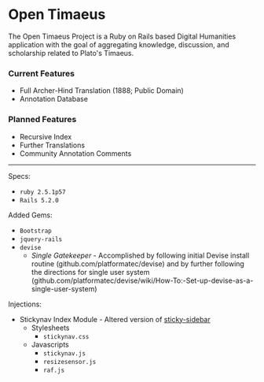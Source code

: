 # Open Timaeus

The Open Timaeus Project is a Ruby on Rails based Digital Humanities
application with the goal of aggregating knowledge, discussion, and
scholarship related to Plato's Timaeus.

### Current Features
* Full Archer-Hind Translation (1888; Public Domain)
* Annotation Database

### Planned Features
* Recursive Index
* Further Translations
* Community Annotation Comments

---

Specs:

* `ruby 2.5.1p57`
* `Rails 5.2.0`

Added Gems:

* `Bootstrap`
* `jquery-rails`
* `devise`
  * *Single Gatekeeper* - Accomplished by following initial Devise install
routine (github.com/platformatec/devise) and by further following the
directions for single user system (github.com/platformatec/devise/wiki/How-To:-Set-up-devise-as-a-single-user-system)

Injections:

* Stickynav Index Module - Altered version of [sticky-sidebar](https://github.com/abouolia/sticky-sidebar)
  * Stylesheets
    * `stickynav.css`
  * Javascripts
    * `stickynav.js`
    * `resizesensor.js`
    * `raf.js`